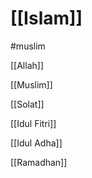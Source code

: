 # [[Islam]]

#muslim

[[Allah]]

[[Muslim]]

[[Solat]]


[[Idul Fitri]]

[[Idul Adha]]

[[Ramadhan]]

